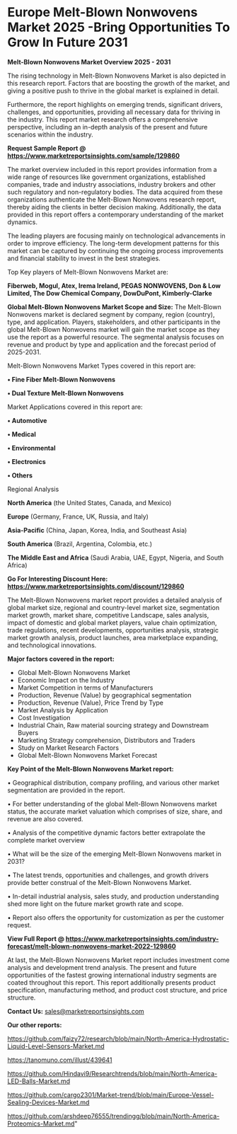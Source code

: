  # Europe Melt-Blown Nonwovens Market 2025 -Bring Opportunities To Grow In Future 2031

<Strong> Melt-Blown Nonwovens Market Overview 2025 - 2031</strong>

The rising technology in Melt-Blown Nonwovens Market is also depicted in this research report. Factors that are boosting the growth of the market, and giving a positive push to thrive in the global market is explained in detail.

Furthermore, the report highlights on emerging trends, significant drivers, challenges, and opportunities, providing all necessary data for thriving in the industry. This report market research offers a comprehensive perspective, including an in-depth analysis of the present and future scenarios within the industry.

<strong>Request Sample Report @ <a href=https://www.marketreportsinsights.com/sample/129860>https://www.marketreportsinsights.com/sample/129860</a></strong>

The market overview included in this report provides information from a wide range of resources like government organizations, established companies, trade and industry associations, industry brokers and other such regulatory and non-regulatory bodies. The data acquired from these organizations authenticate the Melt-Blown Nonwovens research report, thereby aiding the clients in better decision making. Additionally, the data provided in this report offers a contemporary understanding of the market dynamics.

The leading players are focusing mainly on technological advancements in order to improve efficiency. The long-term development patterns for this market can be captured by continuing the ongoing process improvements and financial stability to invest in the best strategies.

Top Key players of Melt-Blown Nonwovens Market are:

<strong>Fiberweb, Mogul, Atex, Irema Ireland, PEGAS NONWOVENS, Don & Low Limited, The Dow Chemical Company, DowDuPont, Kimberly-Clarke</strong>

<strong><b>Global Melt-Blown Nonwovens Market Scope and Size:</b></strong>
The Melt-Blown Nonwovens market is declared segment by company, region (country), type, and application. Players, stakeholders, and other participants in the global Melt-Blown Nonwovens market will gain the market scope as they use the report as a powerful resource. The segmental analysis focuses on revenue and product by type and application and the forecast period of 2025-2031.

Melt-Blown Nonwovens Market Types covered in this report are:

<strong>• Fine Fiber Melt-Blown Nonwovens

• Dual Texture Melt-Blown Nonwovens</strong>

Market Applications covered in this report are:

<strong>• Automotive

• Medical

• Environmental

• Electronics

• Others</strong> 

Regional Analysis

<strong>North America</strong> (the United States, Canada, and Mexico)

<strong>Europe</strong> (Germany, France, UK, Russia, and Italy)

<strong>Asia-Pacific</strong> (China, Japan, Korea, India, and Southeast Asia)

<strong>South America</strong> (Brazil, Argentina, Colombia, etc.)

<strong>The Middle East and Africa</strong> (Saudi Arabia, UAE, Egypt, Nigeria, and South Africa)

<strong>Go For Interesting Discount Here: <a href=https://www.marketreportsinsights.com/discount/129860>https://www.marketreportsinsights.com/discount/129860</a></strong>

The Melt-Blown Nonwovens market report provides a detailed analysis of global market size, regional and country-level market size, segmentation market growth, market share, competitive Landscape, sales analysis, impact of domestic and global market players, value chain optimization, trade regulations, recent developments, opportunities analysis, strategic market growth analysis, product launches, area marketplace expanding, and technological innovations.

<strong><b>Major factors covered in the report:</b></strong>
<ul>
  <li>Global Melt-Blown Nonwovens Market </li>
  <li>Economic Impact on the Industry</li>
  <li>Market Competition in terms of Manufacturers</li>
  <li>Production, Revenue (Value) by geographical segmentation</li>
  <li>Production, Revenue (Value), Price Trend by Type</li>
  <li>Market Analysis by Application</li>
  <li>Cost Investigation</li>
  <li>Industrial Chain, Raw material sourcing strategy and Downstream Buyers</li>
  <li>Marketing Strategy comprehension, Distributors and Traders</li>
  <li>Study on Market Research Factors</li>
  <li>Global Melt-Blown Nonwovens Market Forecast</li>
</ul>

<strong><b>Key Point of the Melt-Blown Nonwovens Market report:</b></strong>

• Geographical distribution, company profiling, and various other market segmentation are provided in the report.

• For better understanding of the global Melt-Blown Nonwovens market status, the accurate market valuation which comprises of size, share, and revenue are also covered.

• Analysis of the competitive dynamic factors better extrapolate the complete market overview

• What will be the size of the emerging Melt-Blown Nonwovens market in 2031?

• The latest trends, opportunities and challenges, and growth drivers provide better construal of the Melt-Blown Nonwovens Market.

• In-detail industrial analysis, sales study, and production understanding shed more light on the future market growth rate and scope.

• Report also offers the opportunity for customization as per the customer request.

<strong><b>View Full Report @ <a href=https://www.marketreportsinsights.com/industry-forecast/melt-blown-nonwovens-market-2022-129860>https://www.marketreportsinsights.com/industry-forecast/melt-blown-nonwovens-market-2022-129860</a></b></strong>


At last, the Melt-Blown Nonwovens Market report includes investment come analysis and development trend analysis. The present and future opportunities of the fastest growing international industry segments are coated throughout this report. This report additionally presents product specification, manufacturing method, and product cost structure, and price structure.

<strong>Contact Us:</strong>
sales@marketreportsinsights.com

<strong>Our other reports:</strong>

<a href=https://github.com/faizy72/research/blob/main/North-America-Hydrostatic-Liquid-Level-Sensors-Market.md>https://github.com/faizy72/research/blob/main/North-America-Hydrostatic-Liquid-Level-Sensors-Market.md</a>

<a href=https://tanomuno.com/illust/439641>https://tanomuno.com/illust/439641</a>

<a href=https://github.com/Hindavi9/Researchtrends/blob/main/North-America-LED-Balls-Market.md>https://github.com/Hindavi9/Researchtrends/blob/main/North-America-LED-Balls-Market.md</a>

<a href=https://github.com/cargo2301/Market-trend/blob/main/Europe-Vessel-Sealing-Devices-Market.md>https://github.com/cargo2301/Market-trend/blob/main/Europe-Vessel-Sealing-Devices-Market.md</a>

<a href=https://github.com/arshdeep76555/trendingg/blob/main/North-America-Proteomics-Market.md>https://github.com/arshdeep76555/trendingg/blob/main/North-America-Proteomics-Market.md</a>"
